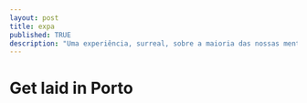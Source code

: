 ```yaml
---
layout: post
title: expa
published: TRUE
description: "Uma experiência, surreal, sobre a maioria das nossas mentes! O sexo"
---
```


# Get laid in Porto
